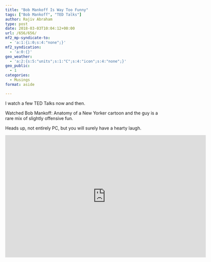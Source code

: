 ```yaml
---
title: "Bob Mankoff Is Way Too Funny"
tags: ["Bob Mankoff", "TED Talks"]
author: Rajiv Abraham
type: post
date: 2018-03-03T10:04:12+00:00
url: /656/656/
mf2_mp-syndicate-to:
  - 'a:1:{i:0;s:4:"none";}'
mf2_syndication:
  - 'a:0:{}'
geo_weather:
  - 'a:2:{s:5:"units";s:1:"C";s:4:"icon";s:4:"none";}'
geo_public:
  - 1
categories:
  - Musings
format: aside

---
```

<p style="text-align: left;">
  I watch a few TED Talks now and then.
</p>

<p style="text-align: left;">
  Watched Bob Mankoff: Anatomy of a New Yorker cartoon and the guy is a rare mix of slightly offensive fun.
</p>

<p style="text-align: left;">
  Heads up, not entirely PC, but you will surely have a hearty laugh.
</p>

<p style="text-align: left;">
  <span class="embed-youtube" style="text-align:center; display: block;"><iframe class='youtube-player' type='text/html' width='640' height='390' src='https://www.youtube.com/embed/FKxaL8Iau8Q?version=3&#038;rel=1&#038;fs=1&#038;autohide=2&#038;showsearch=0&#038;showinfo=1&#038;iv_load_policy=1&#038;wmode=transparent' allowfullscreen='true' style='border:0;'></iframe></span>
</p>